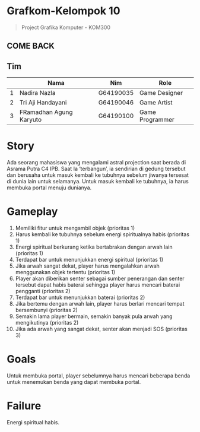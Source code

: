 # Grafkom-Kelompok 10
> Project Grafika Komputer - KOM300
## COME BACK

## Tim 
<table>
    <thead>
        <tr>
            <th></th>
            <th>Nama</th>
            <th>Nim</th>
            <th>Role</th>
        </tr>
    </thead>
    <tbody>
        <tr>
            <td>1</td>
            <td>Nadira Nazla</td>
            <td>G64190035</td>
            <td>Game Designer</td>
        </tr>
        <tr>
            <td>2</td>
            <td>Tri Aji Handayani</td>
            <td>G64190046</td>
            <td>Game Artist</td>
        </tr>
        <tr>
            <td>3</td>
            <td>FRamadhan Agung Karyuto</td>
            <td>G64190100</td>
            <td>Game Programmer</td>
        </tr>
    
</table>

# Story
Ada seorang mahasiswa yang mengalami astral projection saat berada di Asrama Putra C4 IPB. Saat Ia ‘terbangun’, ia sendirian di gedung tersebut dan berusaha untuk masuk kembali ke tubuhnya sebelum jiwanya tersesat di dunia lain untuk selamanya. Untuk masuk kembali ke tubuhnya, ia harus membuka portal menuju dunianya.

# Gameplay
1. Memiliki fitur untuk mengambil objek (prioritas 1)
2. Harus kembali ke tubuhnya sebelum energi spiritualnya habis (prioritas 1)
3. Energi spiritual berkurang ketika bertabrakan dengan arwah lain (prioritas 1)
4. Terdapat bar untuk menunjukkan energi spiritual (prioritas 1)
5. Jika arwah sangat dekat, player harus mengalahkan arwah menggunakan objek tertentu (prioritas 1)
6. Player akan diberikan senter sebagai sumber penerangan dan senter tersebut dapat habis baterai sehingga player harus mencari baterai pengganti (prioritas 2)
7. Terdapat bar untuk menunjukkan baterai (prioritas 2)
8. Jika bertemu dengan arwah lain, player harus berlari mencari tempat bersembunyi (prioritas 2)
9. Semakin lama player bermain, semakin banyak pula arwah yang mengikutinya (prioritas 2)
10. Jika ada arwah yang sangat dekat, senter akan menjadi SOS (prioritas 3)

# Goals
Untuk membuka portal, player sebelumnya harus mencari beberapa benda untuk menemukan benda yang dapat membuka portal.

# Failure
Energi spiritual habis.
